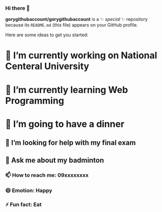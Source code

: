### Hi there 👋


**gorygithubaccount/gorygithubaccount** is a ✨ _special_ ✨ repository because its `README.md` (this file) appears on your GitHub profile.

Here are some ideas to get you started:

# 🔭 I’m currently working on National Centeral University
# 🌱 I’m currently learning Web Programming
# 👯 I’m going to have a dinner 
## 🤔 I’m looking for help with my final exam
## 💬 Ask me about my badminton
### 📫 How to reach me: 09xxxxxxxx
### 😄 Emotion: Happy
### ⚡ Fun fact: Eat

